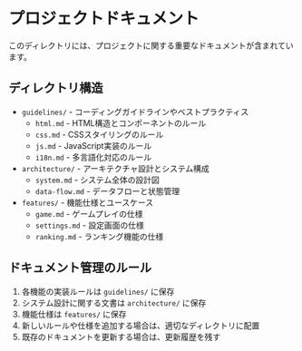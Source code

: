 # プロジェクトドキュメント

このディレクトリには、プロジェクトに関する重要なドキュメントが含まれています。

## ディレクトリ構造

- `guidelines/` - コーディングガイドラインやベストプラクティス
  - `html.md` - HTML構造とコンポーネントのルール
  - `css.md` - CSSスタイリングのルール
  - `js.md` - JavaScript実装のルール
  - `i18n.md` - 多言語化対応のルール
- `architecture/` - アーキテクチャ設計とシステム構成
  - `system.md` - システム全体の設計図
  - `data-flow.md` - データフローと状態管理
- `features/` - 機能仕様とユースケース
  - `game.md` - ゲームプレイの仕様
  - `settings.md` - 設定画面の仕様
  - `ranking.md` - ランキング機能の仕様

## ドキュメント管理のルール

1. 各機能の実装ルールは `guidelines/` に保存
2. システム設計に関する文書は `architecture/` に保存
3. 機能仕様は `features/` に保存
4. 新しいルールや仕様を追加する場合は、適切なディレクトリに配置
5. 既存のドキュメントを更新する場合は、更新履歴を残す
